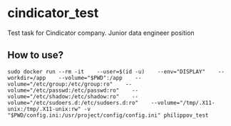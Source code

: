 # cindicator_test
Test task for Cindicator company. Junior data engineer position
## How to use?
`sudo docker run --rm -it    --user=$(id -u)    --env="DISPLAY"    --workdir=/app    --volume="$PWD":/app    --volume="/etc/group:/etc/group:ro"    --volume="/etc/passwd:/etc/passwd:ro"    --volume="/etc/shadow:/etc/shadow:ro"    --volume="/etc/sudoers.d:/etc/sudoers.d:ro"    --volume="/tmp/.X11-unix:/tmp/.X11-unix:rw" -v "$PWD/config.ini:/usr/project/config/config.ini" philippov_test`
